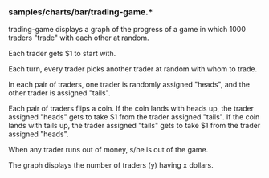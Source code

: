 ### samples/charts/bar/trading-game.*

trading-game displays a graph of the progress of a game in which 1000 traders "trade" with each other at random.  

Each trader gets $1 to start with.  

Each turn, every trader picks another trader at random with whom to trade.  

In each pair of traders, one trader is randomly assigned "heads", and the other trader is assigned "tails".  

Each pair of traders flips a coin. If the coin lands with heads up, the trader assigned "heads" gets to take \$1 from the trader assigned "tails".  If the coin lands with tails up, the trader assigned "tails" gets to take \$1 from the trader assigned "heads".

When any trader runs out of money, s/he is out of the game.

The graph displays the number of traders (y) having x dollars.